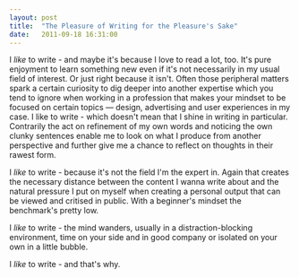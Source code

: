 ```yaml
---
layout: post
title:  "The Pleasure of Writing for the Pleasure's Sake"
date:   2011-09-18 16:31:00
---
```


I *like* to write - and maybe it's because I love to read a lot, too. It's pure enjoyment to learn something new even if it's not necessarily in my usual field of interest. Or just right because it isn't. Often those peripheral matters spark a certain curiosity to dig deeper into another expertise which you tend to ignore when working in a profession that makes your mindset to be focused on certain topics — design, advertising and user experiences in my case. I like to write - which doesn't mean that I shine in writing in particular. Contrarily the act on refinement of my own words and noticing the own clunky sentences enable me to look on what I produce from another perspective and further give me a chance to reflect on thoughts in their rawest form.

I *like* to write - because it's not the field I'm the expert in. Again that creates the necessary distance between the content I wanna write about and the natural pressure I put on myself when creating a personal output that can be viewed and critised in public. With a beginner's mindset the benchmark's pretty low.

I *like* to write - the mind wanders, usually in a distraction-blocking environment, time on your side and in good company or isolated on your own in a little bubble.

I *like* to write - and that's why.
